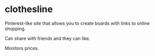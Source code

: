 # clothesline

Pinterest-like site that allows you to create boards with links to online shopping.

Can share with friends and they can like.

Monitors prices.
